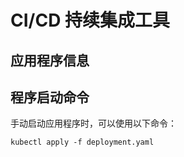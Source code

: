 # CI/CD 持续集成工具

## 应用程序信息

## 程序启动命令

手动启动应用程序时，可以使用以下命令：

```shell
kubectl apply -f deployment.yaml
```